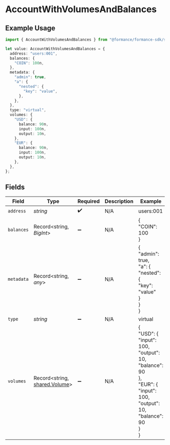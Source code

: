 # AccountWithVolumesAndBalances

## Example Usage

```typescript
import { AccountWithVolumesAndBalances } from "@formance/formance-sdk/sdk/models/shared";

let value: AccountWithVolumesAndBalances = {
  address: "users:001",
  balances: {
    "COIN": 100n,
  },
  metadata: {
    "admin": true,
    "a": {
      "nested": {
        "key": "value",
      },
    },
  },
  type: "virtual",
  volumes: {
    "USD": {
      balance: 90n,
      input: 100n,
      output: 10n,
    },
    "EUR": {
      balance: 90n,
      input: 100n,
      output: 10n,
    },
  },
};
```

## Fields

| Field                                                                                                          | Type                                                                                                           | Required                                                                                                       | Description                                                                                                    | Example                                                                                                        |
| -------------------------------------------------------------------------------------------------------------- | -------------------------------------------------------------------------------------------------------------- | -------------------------------------------------------------------------------------------------------------- | -------------------------------------------------------------------------------------------------------------- | -------------------------------------------------------------------------------------------------------------- |
| `address`                                                                                                      | *string*                                                                                                       | :heavy_check_mark:                                                                                             | N/A                                                                                                            | users:001                                                                                                      |
| `balances`                                                                                                     | Record<string, *BigInt*>                                                                                       | :heavy_minus_sign:                                                                                             | N/A                                                                                                            | {<br/>"COIN": 100<br/>}                                                                                        |
| `metadata`                                                                                                     | Record<string, *any*>                                                                                          | :heavy_minus_sign:                                                                                             | N/A                                                                                                            | {<br/>"admin": true,<br/>"a": {<br/>"nested": {<br/>"key": "value"<br/>}<br/>}<br/>}                           |
| `type`                                                                                                         | *string*                                                                                                       | :heavy_minus_sign:                                                                                             | N/A                                                                                                            | virtual                                                                                                        |
| `volumes`                                                                                                      | Record<string, [shared.Volume](../../../sdk/models/shared/volume.md)>                                          | :heavy_minus_sign:                                                                                             | N/A                                                                                                            | {<br/>"USD": {<br/>"input": 100,<br/>"output": 10,<br/>"balance": 90<br/>},<br/>"EUR": {<br/>"input": 100,<br/>"output": 10,<br/>"balance": 90<br/>}<br/>} |